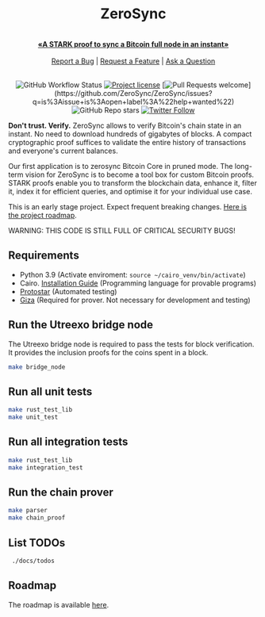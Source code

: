 <div align="center">
  <h1>ZeroSync</h1>
  <br />
  <a href="#about"><strong>«A STARK proof to sync a Bitcoin full node in an instant»</strong></a>
  <br />
  <br />
  <a href="https://github.com/ZeroSync/ZeroSync/issues/new?assignees=&labels=bug&template=01_BUG_REPORT.md&title=bug%3A+">Report a Bug</a>
  |
  <a href="https://github.com/ZeroSync/ZeroSync/issues/new?assignees=&labels=enhancement&template=02_FEATURE_REQUEST.md&title=feat%3A+">Request a Feature</a>
  | <a href="https://github.com/ZeroSync/ZeroSync/discussions">Ask a Question</a>
</div>
<div align="center">
<br/>

![GitHub Workflow Status](https://github.com/ZeroSync/ZeroSync/actions/workflows/CI.yml/badge.svg)
[![Project license](https://img.shields.io/github/license/ZeroSync/ZeroSync.svg)](../LICENSE)
[![Pull Requests welcome](https://img.shields.io/badge/PRs-welcome-ff69b4.svg?)](https://github.com/ZeroSync/ZeroSync/issues?q=is%3Aissue+is%3Aopen+label%3A%22help+wanted%22)
![GitHub Repo stars](https://img.shields.io/github/stars/ZeroSync/ZeroSync?style=social)
[![Twitter Follow](https://img.shields.io/twitter/follow/ZeroSync_?style=social)](https://twitter.com/ZeroSync_)

</div>

**Don't trust. Verify.** ZeroSync allows to verify Bitcoin's chain state in an instant. No need to download hundreds of gigabytes of blocks. A compact cryptographic proof suffices to validate the entire history of transactions and everyone's current balances. 

Our first application is to zerosync Bitcoin Core in pruned mode. The long-term vision for ZeroSync is to become a tool box for custom Bitcoin proofs. STARK proofs enable you to transform the blockchain data, enhance it, filter it, index it for efficient queries, and optimise it for your individual use case.

This is an early stage project. Expect frequent breaking changes. [Here is the project roadmap](roadmap.md).

WARNING: THIS CODE IS STILL FULL OF CRITICAL SECURITY BUGS!

## Requirements
- Python 3.9 (Activate enviroment: `source ~/cairo_venv/bin/activate`)
- Cairo. [Installation Guide](https://www.cairo-lang.org/docs/quickstart.html) (Programming language for provable programs)
- [Protostar](https://docs.swmansion.com/protostar/docs/tutorials/installation) (Automated testing)
- [Giza](https://github.com/zerosync/giza) (Required for prover. Not necessary for development and testing)

## Run the Utreexo bridge node
The Utreexo bridge node is required to pass the tests for block verification. It provides the inclusion proofs for the coins spent in a block.

```sh
make bridge_node
```

## Run all unit tests
```sh
make rust_test_lib
make unit_test
```

## Run all integration tests
```sh
make rust_test_lib
make integration_test
```

## Run the chain prover
```sh
make parser
make chain_proof
```

## List TODOs
```sh
 ./docs/todos
```

## Roadmap
The roadmap is available [here](roadmap.md).
